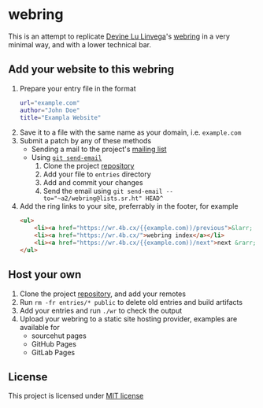 # webring

This is an attempt to replicate [Devine Lu Linvega](https://wiki.xxiivv.com/site/devine_lu_linvega.html)'s [webring](https://webring.xxiivv.com/) in a very minimal way, and with a lower technical bar.

## Add your website to this webring

1. Prepare your entry file in the format
    ```bash
    url="example.com"
    author="John Doe"
    title="Exampla Website"
    ```
2. Save it to a file with the same name as your domain, i.e. `example.com`
3. Submit a patch by any of these methods
    - Sending a mail to the project's [mailing list](https://lists.sr.ht/~a2/webring)
    - Using [`git send-email`](https://git-send-email.io/)
        1. Clone the project [repository](https://git.sr.ht/~a2/webring)
        2. Add your file to `entries` directory
        3. Add and commit your changes
        4. Send the email using `git send-email --to="~a2/webring@lists.sr.ht" HEAD^`
4. Add the ring links to your site, preferrably in the footer, for example
    ```html
    <ul>
        <li><a href="https://wr.4b.cx/{{example.com))/previous">&larr; previous</a></li>
        <li><a href="https://wr.4b.cx/">webring index</a></li>
        <li><a href="https://wr.4b.cx/{{example.com))/next">next &rarr;</a></li>
    </ul>
    ```

## Host your own

1. Clone the project [repository](https://git.sr.ht/~a2/webring), and add your remotes
2. Run `rm -fr entries/* public` to delete old entries and build artifacts
3. Add your entries and run `./wr` to check the output
4. Upload your webring to a static site hosting provider, examples are available for
    - sourcehut pages
    - GitHub Pages
    - GitLab Pages

## License

This project is licensed under [MIT license](https://git.sr.ht/~a2/webring/blob/main/LICENSE)